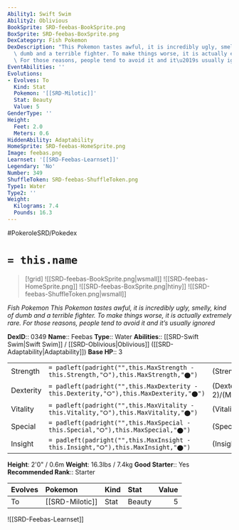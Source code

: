 ```yaml
---
Ability1: Swift Swim
Ability2: Oblivious
BookSprite: SRD-feebas-BookSprite.png
BoxSprite: SRD-feebas-BoxSprite.png
DexCategory: Fish Pokemon
DexDescription: "This Pokemon tastes awful, it is incredibly ugly, smelly, kind of\
  \ dumb and a terrible fighter. To make things worse, it is actually extremely rare.\
  \ For those reasons, people tend to avoid it and it\u2019s usually ignored"
EventAbilities: ''
Evolutions:
- Evolves: To
  Kind: Stat
  Pokemon: '[[SRD-Milotic]]'
  Stat: Beauty
  Value: 5
GenderType: ''
Height:
  Feet: 2.0
  Meters: 0.6
HiddenAbility: Adaptability
HomeSprite: SRD-feebas-HomeSprite.png
Image: feebas.png
Learnset: '[[SRD-Feebas-Learnset]]'
Legendary: 'No'
Number: 349
ShuffleToken: SRD-feebas-ShuffleToken.png
Type1: Water
Type2: ''
Weight:
  Kilograms: 7.4
  Pounds: 16.3
---
```


#PokeroleSRD/Pokedex

# `= this.name`

> [!grid]
> ![[SRD-feebas-BookSprite.png|wsmall]]
> ![[SRD-feebas-HomeSprite.png]]
> ![[SRD-feebas-BoxSprite.png|htiny]]
> ![[SRD-feebas-ShuffleToken.png|wsmall]]


*Fish Pokemon*
*This Pokemon tastes awful, it is incredibly ugly, smelly, kind of dumb and a terrible fighter. To make things worse, it is actually extremely rare. For those reasons, people tend to avoid it and it’s usually ignored*

**DexID**:: 0349
**Name**:: Feebas
**Type**:: Water
**Abilities**:: [[SRD-Swift Swim|Swift Swim]] / [[SRD-Oblivious|Oblivious]] ([[SRD-Adaptability|Adaptability]])
**Base HP**:: 3

|           |                                                                                        |                                          |
| --------- | -------------------------------------------------------------------------------------- | ---------------------------------------- |
| Strength  | `= padleft(padright("",this.MaxStrength - this.Strength,"⭘"),this.MaxStrength,"⬤")`    | (Strength::1)/(MaxStrength::2)   |
| Dexterity | `= padleft(padright("",this.MaxDexterity - this.Dexterity,"⭘"),this.MaxDexterity,"⬤")` | (Dexterity:: 2)/(MaxDexterity::5) |
| Vitality  | `= padleft(padright("",this.MaxVitality - this.Vitality,"⭘"),this.MaxVitality,"⬤")`    | (Vitality::1)/(MaxVitality::3)   |
| Special   | `= padleft(padright("",this.MaxSpecial - this.Special,"⭘"),this.MaxSpecial,"⬤")`       | (Special::1)/(MaxSpecial::2)     |
| Insight   | `= padleft(padright("",this.MaxInsight - this.Insight,"⭘"),this.MaxInsight,"⬤")`       | (Insight::2)/(MaxInsight::4)     |

**Height**: 2'0" / 0.6m
**Weight**: 16.3lbs / 7.4kg
**Good Starter**:: Yes
**Recommended Rank**:: Starter

| Evolves   | Pokemon         | Kind   | Stat   |   Value |
|:----------|:----------------|:-------|:-------|--------:|
| To        | [[SRD-Milotic]] | Stat   | Beauty |       5 |

![[SRD-Feebas-Learnset]]